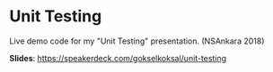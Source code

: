 # Unit Testing

Live demo code for my "Unit Testing" presentation. (NSAnkara 2018)

**Slides**: https://speakerdeck.com/gokselkoksal/unit-testing
